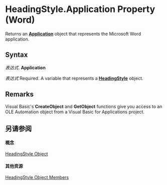 
# HeadingStyle.Application Property (Word)

Returns an  **[Application](d1cf6f8f-4e88-bf01-93b4-90a83f79cb44.md)** object that represents the Microsoft Word application.


## Syntax

 _表达式_. **Application**

 _表达式_ Required. A variable that represents a **[HeadingStyle](d57e68ce-4c8b-0063-5077-82462451f336.md)** object.


## Remarks

Visual Basic's  **CreateObject** and **GetObject** functions give you access to an OLE Automation object from a Visual Basic for Applications project.


## 另请参阅


#### 概念


[HeadingStyle Object](d57e68ce-4c8b-0063-5077-82462451f336.md)
#### 其他资源


[HeadingStyle Object Members](http://msdn.microsoft.com/library/424b2f0f-911f-e2ab-e917-8a225ed3f8ff%28Office.15%29.aspx)